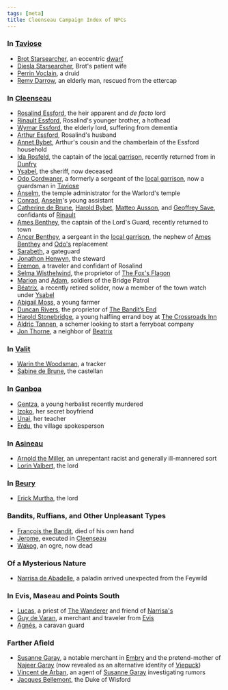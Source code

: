 ```yaml
---
tags: [meta]
title: Cleenseau Campaign Index of NPCs
---
```

### In [Taviose](<../../gazetteer/greater-sembara/sembara/barony-of-aveil/cleenseau-region/taviose.md>)

* [Brot Starsearcher](<../../people/dwarves/brot-starsearcher.md>), an eccentric [dwarf](<../../species/children-of-the-embodied-gods/dwarves/dwarves.md>)
* [Diesla Starsearcher](<../../people/dwarves/diesla-starsearcher.md>), Brot's patient wife
* [Perrin Voclain](<../../people/sembarans/perrin-voclain.md>), a druid
* [Remy Darrow](<../../people/sembarans/remy-darrow.md>), an elderly man, rescued from the ettercap
### In [Cleenseau](<../../gazetteer/greater-sembara/sembara/barony-of-aveil/cleenseau-region/cleenseau/cleenseau.md>)

* [Rosalind Essford](<../../people/sembarans/rosalind-essford.md>), the heir apparent and *de facto* lord
* [Rinault Essford](<../../people/sembarans/rinault-essford.md>), Rosalind's younger brother, a hothead
* [Wymar Essford](<../../people/sembarans/wymar-essford.md>), the elderly lord, suffering from dementia
* [Arthur Essford](<../../people/sembarans/arthur-essford.md>), Rosalind's husband
* [Annet Bybet](<../../people/sembarans/annet-bybet.md>), Arthur's cousin and the chamberlain of the Essford household
* [Ida Rosfeld](<../../people/sembarans/ida-rosfeld.md>), the captain of the [local garrison](<../../groups/sembaran-army/army-garrison-of-cleenseau.md>), recently returned from in [Dunfry](<../../gazetteer/greater-sembara/sembara/western-marches/dunfry.md>)
* [Ysabel](<../../people/sembarans/ysabel.md>), the sheriff, now deceased
* [Odo Cordwaner](<../../people/sembarans/odo-cordwaner.md>), a formerly a sergeant of the [local garrison](<../../groups/sembaran-army/army-garrison-of-cleenseau.md>), now a guardsman in [Taviose](<../../gazetteer/greater-sembara/sembara/barony-of-aveil/cleenseau-region/taviose.md>)
* [Anselm](<../../people/sembarans/anselm.md>), the temple administrator for the Warlord's temple
* [Conrad](<../../people/sembarans/conrad.md>), [Anselm](<../../people/sembarans/anselm.md>)'s young assistant
* [Catherine de Brune](<../../people/sembarans/catherine-de-brune.md>), [Harold Bybet](<../../people/sembarans/harold-bybet.md>), [Matteo Ausson](<../../people/sembarans/matteo-ausson.md>), and [Geoffrey Save](<../../people/sembarans/geoffrey-save.md>), confidants of [Rinault](<../../people/sembarans/rinault-essford.md>)
* [Ames Benthey](<../../people/sembarans/ames-benthey.md>), the captain of the Lord's Guard, recently returned to town
* [Ancer Benthey](<../../people/sembarans/ancer-benthey.md>), a sergeant in the [local garrison](<../../groups/sembaran-army/army-garrison-of-cleenseau.md>), the nephew of [Ames Benthey](<../../people/sembarans/ames-benthey.md>) and [Odo's](<../../people/sembarans/odo-cordwaner.md>) replacement
* [Sarabeth](<../../people/sembarans/sarabeth.md>), a gateguard
* [Jonathon Henwyn](<../../people/sembarans/jonathon-henwyn.md>), the steward
* [Eremon](<../../people/sembarans/eremon.md>), a traveler and confidant of Rosalind
* [Selma Wisthelwind](<../../people/sembarans/selma-wisthelwind.md>), the proprietor of [The Fox's Flagon](<../../gazetteer/greater-sembara/sembara/barony-of-aveil/cleenseau-region/cleenseau/the-fox-s-flagon.md>)
* [Marion](<../../people/sembarans/marion-of-cleenseau.md>) and [Adam](<../../people/sembarans/adam-of-cleenseau.md>), soldiers of the Bridge Patrol
* [Béatrix](<../../people/sembarans/beatrix-thorne.md>), a recently retired solider, now a member of the town watch under [Ysabel](<../../people/sembarans/ysabel.md>)
* [Abigail Moss](<../../people/sembarans/abigail-moss.md>), a young farmer
* [Duncan Rivers](<../../people/sembarans/duncan-rivers.md>), the proprietor of [The Bandit’s End](<../../gazetteer/greater-sembara/sembara/barony-of-aveil/cleenseau-region/cleenseau/the-bandits-end.md>)
* [Harold Stonebridge](<../../people/halflings/harold-stonebridge.md>), a young halfling errand boy at [The Crossroads Inn](<../../gazetteer/greater-sembara/sembara/barony-of-aveil/cleenseau-region/cleenseau/the-crossroads-inn.md>)
* [Aldric Tannen](<../../people/sembarans/aldric-tannen.md>), a schemer looking to start a ferryboat company
* [Jon Thorne](<../../people/sembarans/jon-thorne.md>), a neighbor of [Beatrix](<../../people/sembarans/beatrix-thorne.md>)
### In [Valit](<../../gazetteer/greater-sembara/sembara/barony-of-aveil/cleenseau-region/valit.md>)

* [Warin the Woodsman](<../../people/sembarans/warin-the-woodsman.md>), a tracker
* [Sabine de Brune](<../../people/sembarans/sabine-de-brune.md>), the castellan
### In [Ganboa](<../../gazetteer/greater-sembara/sembara/barony-of-aveil/cleenseau-region/ganboa.md>)

* [Gentza](<../../people/lizardfolk/gentza.md>), a young herbalist recently murdered
* [Izoko](<../../people/lizardfolk/izoko.md>), her secret boyfriend
* [Unai](<../../people/lizardfolk/unai.md>), her teacher
* [Erdu](<../../people/lizardfolk/erdu.md>), the village spokesperson
### In [Asineau](<../../gazetteer/greater-sembara/sembara/barony-of-aveil/cleenseau-region/asineau.md>)

* [Arnold the Miller](<../../people/sembarans/arnold-the-miller.md>), an unrepentant racist and generally ill-mannered sort
* [Lorin Valbert](<../../people/sembarans/lorin-valbert.md>), the lord
### In [Beury](<../../gazetteer/greater-sembara/sembara/barony-of-aveil/cleenseau-region/beury.md>)

* [Erick Murtha](<../../people/sembarans/erick-murtha.md>), the lord
### Bandits, Ruffians, and Other Unpleasant Types

* [François the Bandit](<../../people/sembarans/francois-the-bandit.md>), died of his own hand
* [Jerome](<../../people/sembarans/jerome.md>), executed in [Cleenseau](<../../gazetteer/greater-sembara/sembara/barony-of-aveil/cleenseau-region/cleenseau/cleenseau.md>)
* [Wakog](<../../people/other-nonhumans/wakog.md>), an ogre, now dead

### Of a Mysterious Nature

* [Narrisa de Abadelle](<../../people/maseauns/narrisa-de-abadelle.md>), a paladin arrived unexpected from the Feywild
### In Evis, Maseau and Points South

* [Lucas](<../../people/maseauns/lucas.md>), a priest of [The Wanderer](<../../cosmology/gods/incorporeal-gods/mos-numena/the-wanderer.md>) and friend of [Narrisa's](<../../people/maseauns/narrisa-de-abadelle.md>)
* [Guy de Varan](<../../people/maseauns/guy-de-varan.md>), a merchant and traveler from [Evis](<../../gazetteer/greater-sembara/duchy-of-maseau/evis.md>)
* [Agnés](<../../people/maseauns/agnes-of-evis.md>), a caravan guard
### Farther Afield

* [Susanne Garay](<../../people/sembarans/susanne-garay.md>), a notable merchant in [Embry](<../../gazetteer/greater-sembara/sembara/heartlands/embry.md>) and the pretend-mother of [Najeer Garay](<../../people/pcs/cleenseau/viepuck.md>) (now revealed as an alternative identity of [Viepuck](<../../people/pcs/cleenseau/viepuck.md>))
* [Vincent de Arban](<../../people/sembarans/vincent-de-arban.md>), an agent of [Susanne Garay](<../../people/sembarans/susanne-garay.md>) investigating rumors
* [Jacques Bellemont](<../../people/sembarans/jacques-bellemont.md>), the Duke of Wisford